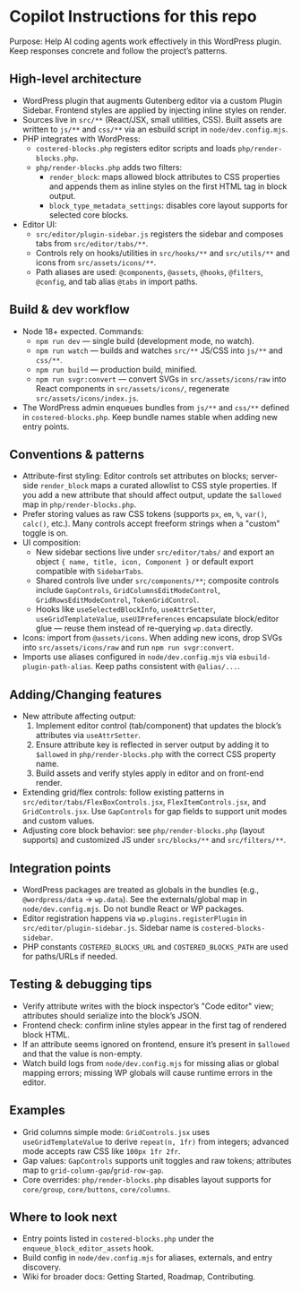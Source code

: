 # Copilot Instructions for this repo

Purpose: Help AI coding agents work effectively in this WordPress plugin. Keep responses concrete and follow the project’s patterns.

## High-level architecture
- WordPress plugin that augments Gutenberg editor via a custom Plugin Sidebar. Frontend styles are applied by injecting inline styles on render.
- Sources live in `src/**` (React/JSX, small utilities, CSS). Built assets are written to `js/**` and `css/**` via an esbuild script in `node/dev.config.mjs`.
- PHP integrates with WordPress:
  - `costered-blocks.php` registers editor scripts and loads `php/render-blocks.php`.
  - `php/render-blocks.php` adds two filters:
    - `render_block`: maps allowed block attributes to CSS properties and appends them as inline styles on the first HTML tag in block output.
    - `block_type_metadata_settings`: disables core layout supports for selected core blocks.
- Editor UI:
  - `src/editor/plugin-sidebar.js` registers the sidebar and composes tabs from `src/editor/tabs/**`.
  - Controls rely on hooks/utilities in `src/hooks/**` and `src/utils/**` and icons from `src/assets/icons/**`.
  - Path aliases are used: `@components`, `@assets`, `@hooks`, `@filters`, `@config`, and tab alias `@tabs` in import paths.

## Build & dev workflow
- Node 18+ expected. Commands:
  - `npm run dev` — single build (development mode, no watch).
  - `npm run watch` — builds and watches `src/**` JS/CSS into `js/**` and `css/**`.
  - `npm run build` — production build, minified.
  - `npm run svgr:convert` — convert SVGs in `src/assets/icons/raw` into React components in `src/assets/icons/`, regenerate `src/assets/icons/index.js`.
- The WordPress admin enqueues bundles from `js/**` and `css/**` defined in `costered-blocks.php`. Keep bundle names stable when adding new entry points.

## Conventions & patterns
- Attribute-first styling: Editor controls set attributes on blocks; server-side `render_block` maps a curated allowlist to CSS style properties. If you add a new attribute that should affect output, update the `$allowed` map in `php/render-blocks.php`.
- Prefer storing values as raw CSS tokens (supports `px`, `em`, `%`, `var()`, `calc()`, etc.). Many controls accept freeform strings when a "custom" toggle is on.
- UI composition:
  - New sidebar sections live under `src/editor/tabs/` and export an object `{ name, title, icon, Component }` or default export compatible with `SidebarTabs`.
  - Shared controls live under `src/components/**`; composite controls include `GapControls`, `GridColumnsEditModeControl`, `GridRowsEditModeControl`, `TokenGridControl`.
  - Hooks like `useSelectedBlockInfo`, `useAttrSetter`, `useGridTemplateValue`, `useUIPreferences` encapsulate block/editor glue — reuse them instead of re-querying `wp.data` directly.
- Icons: import from `@assets/icons`. When adding new icons, drop SVGs into `src/assets/icons/raw` and run `npm run svgr:convert`.
- Imports use aliases configured in `node/dev.config.mjs` via `esbuild-plugin-path-alias`. Keep paths consistent with `@alias/...`.

## Adding/Changing features
- New attribute affecting output:
  1) Implement editor control (tab/component) that updates the block’s attributes via `useAttrSetter`.
  2) Ensure attribute key is reflected in server output by adding it to `$allowed` in `php/render-blocks.php` with the correct CSS property name.
  3) Build assets and verify styles apply in editor and on front-end render.
- Extending grid/flex controls: follow existing patterns in `src/editor/tabs/FlexBoxControls.jsx`, `FlexItemControls.jsx`, and `GridControls.jsx`. Use `GapControls` for gap fields to support unit modes and custom values.
- Adjusting core block behavior: see `php/render-blocks.php` (layout supports) and customized JS under `src/blocks/**` and `src/filters/**`.

## Integration points
- WordPress packages are treated as globals in the bundles (e.g., `@wordpress/data` → `wp.data`). See the externals/global map in `node/dev.config.mjs`. Do not bundle React or WP packages.
- Editor registration happens via `wp.plugins.registerPlugin` in `src/editor/plugin-sidebar.js`. Sidebar name is `costered-blocks-sidebar`.
- PHP constants `COSTERED_BLOCKS_URL` and `COSTERED_BLOCKS_PATH` are used for paths/URLs if needed.

## Testing & debugging tips
- Verify attribute writes with the block inspector’s "Code editor" view; attributes should serialize into the block’s JSON.
- Frontend check: confirm inline styles appear in the first tag of rendered block HTML.
- If an attribute seems ignored on frontend, ensure it’s present in `$allowed` and that the value is non-empty.
- Watch build logs from `node/dev.config.mjs` for missing alias or global mapping errors; missing WP globals will cause runtime errors in the editor.

## Examples
- Grid columns simple mode: `GridControls.jsx` uses `useGridTemplateValue` to derive `repeat(n, 1fr)` from integers; advanced mode accepts raw CSS like `100px 1fr 2fr`.
- Gap values: `GapControls` supports unit toggles and raw tokens; attributes map to `grid-column-gap`/`grid-row-gap`.
- Core overrides: `php/render-blocks.php` disables layout supports for `core/group`, `core/buttons`, `core/columns`.

## Where to look next
- Entry points listed in `costered-blocks.php` under the `enqueue_block_editor_assets` hook.
- Build config in `node/dev.config.mjs` for aliases, externals, and entry discovery.
- Wiki for broader docs: Getting Started, Roadmap, Contributing.

